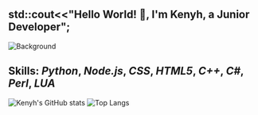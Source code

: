 ## std::cout<<"Hello World! 👋, I'm Kenyh, a Junior Developer";

![Background](https://i.pinimg.com/originals/03/0d/79/030d79644f497a8e06c7ed38f6cd550d.jpg)

## Skills: *Python*, *Node.js*, *CSS*, *HTML5*, *C++*, *C#*, *Perl*, *LUA*

![Kenyh's GitHub stats](https://github-readme-stats.vercel.app/api?username=xKenyh&show_icons=true&theme=radical)
![Top Langs](https://github-readme-stats.vercel.app/api/top-langs/?username=xKenyh&show_icons=true&theme=radical)
